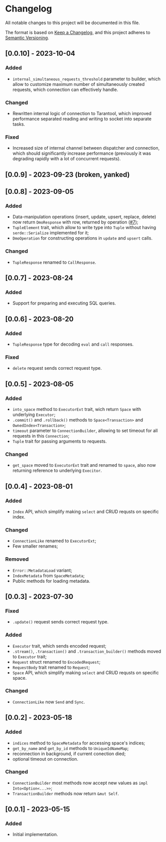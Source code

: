 # Changelog
All notable changes to this project will be documented in this file.

The format is based on [Keep a Changelog](https://keepachangelog.com/en/1.0.0/),
and this project adheres to [Semantic Versioning](https://semver.org/spec/v2.0.0.html).


## [0.0.10] - 2023-10-04
### Added
 - `internal_simultaneous_requests_threshold` parameter to builder, which allow to customize maximum number of simultaneously created requests, which connection can effectively handle.

### Changed
 - Rewritten internal logic of connection to Tarantool, which improved performance separated reading and writing to socket into separate tasks.

### Fixed
 - Increased size of internal channel between dispatcher and connection, which should significantly increase performance (previously it was degrading rapidly with a lot of concurrent requests).


## [0.0.9] - 2023-09-23 (broken, yanked)


## [0.0.8] - 2023-09-05
### Added
 - Data-manipulation operations (insert, update, upsert, replace, delete) now return `DmoResponse` with row, returned by operation ([#7](https://github.com/Flowneee/tarantool-rs/issues/7));
 - `TupleElement` trait, which allow to write type into `Tuple` without having `serde::Serialize` implemented for it;
 - `DmoOperation` for constructing operations in `update` and `upsert` calls.

### Changed
 - `TupleResponse` renamed to `CallResponse`.


## [0.0.7] - 2023-08-24
### Added
 - Support for preparing and executing SQL queries.


## [0.0.6] - 2023-08-20
### Added
 - `TupleResponse` type for decoding `eval` and `call` responses.

### Fixed
 - `delete` request sends correct request type.


## [0.0.5] - 2023-08-05
### Added
 - `into_space` method to `ExecutorExt` trait, wich return `Space` with underlying `Executor`;
 - `.commit()` and `.rollback()` methods to `Space<Transaction>` and `OwnedIndex<Transaction>`;
 - `timeout` parameter to `ConnectionBuilder`, allowing to set timeout for all requests in this `Connection`;
 - `Tuple` trait for passing arguments to requests.

### Changed
 - `get_space` moved to `ExecutorExt` trait and renamed to `space`, also now returning reference to underlying `Execitor`.


## [0.0.4] - 2023-08-01
### Added
 - `Index` API, which simplify making `select` and CRUD requsts on specific index.

### Changed
 - `ConnectionLike` renamed to `ExecutorExt`;
 - Few smaller renames;

### Removed
 - `Error::MetadataLoad` variant;
 - `IndexMetadata` from `SpaceMetadata`;
 - Public methods for loading metadata.


## [0.0.3] - 2023-07-30
### Fixed
 - `.update()` request sends correct request type.

### Added
 - `Executor` trait, which sends encoded request;
 - `.stream()`, `.transaction()` and `.transaction_builder()` methods moved to `Executor` trait;
 - `Request` struct renamed to `EncodedRequest`;
 - `RequestBody` trait renamed to `Request`;
 - `Space` API, which simplify making `select` and CRUD requsts on specific space.
 
### Changed
 - `ConnectionLike` now `Send` and `Sync`.


## [0.0.2] - 2023-05-18
### Added
 - `indices` method to `SpaceMetadata` for accessing space's indices;
 - `get_by_name` and `get_by_id` methods to `UniqueIdNameMap`;
 - reconnection in background, if current conection died;
 - optional timeout on connection.

### Changed
 - `ConnectionBuilder` most methods now accept new values as `impl Into<Option<...>>`;
 - `TransactionBuilder` methods now return `&mut Self`.


## [0.0.1] - 2023-05-15
### Added
 - Initial implementation.
